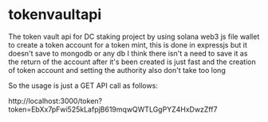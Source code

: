 # tokenvaultapi

The token vault api for DC staking project by using solana web3 js file wallet to create a token account
for a token mint, this is done in expressjs but it doesn't save to mongodb or any db
I think there isn't a need to save it as the return of the account after it's been created is just fast
and the creation of token account and setting the authority also don't take too long

So the usage is just a GET API call as follows:

http://localhost:3000/token?token=EbXx7pFwi525kLafpjB619mqwQWTLGgPYZ4HxDwzZff7
